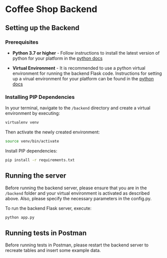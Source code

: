 # Coffee Shop Backend

## Setting up the Backend

### Prerequisites

* **Python 3.7 or higher** - Follow instructions to install the latest version of python for your platform in the [python docs](https://docs.python.org/3/using/unix.html#getting-and-installing-the-latest-version-of-python)

* **Virtual Environment** - It is recommended to use a python virtual environment for running the backend Flask code. Instructions for setting up a virual environment for your platform can be found in the [python docs](https://packaging.python.org/guides/installing-using-pip-and-virtual-environments/)

### Installing PIP Dependencies

In your terminal, navigate to the `/backend` directory and create a virtual environment by executing:

```bash
virtualenv venv
```
Then activate the newly created environment:

```bash
source venv/bin/activate
```
Install PIP dependencies:

```bash
pip install -r requirements.txt
```
## Running the server

Before running the backend server, please ensure that you are in the `/backend` folder and your virtual environment is activated as described above. Also, please specify the necessary parameters in the config.py.

To run the backend Flask server, execute:

```bash
python app.py
```
## Running tests in Postman

Before running tests in Postman, please restart the backend server to recreate tables and insert some example data.

